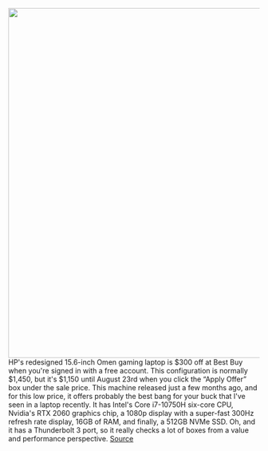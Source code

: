 <img src='https://cdn.vox-cdn.com/thumbor/nYsri4PyTU5RuRgnTrneoUn_fa8=/0x0:4221x2814/1200x800/filters:focal(1774x1070:2448x1744)/cdn.vox-cdn.com/uploads/chorus_image/image/67198352/OMEN_15_Lifesyle___4.0.jpg' width='700px' /><br/>
HP's redesigned 15.6-inch Omen gaming laptop is $300 off at Best Buy when you're signed in with a free account. This configuration is normally $1,450, but it's $1,150 until August 23rd when you click the “Apply Offer” box under the sale price. This machine released just a few months ago, and for this low price, it offers probably the best bang for your buck that I've seen in a laptop recently. It has Intel's Core i7-10750H six-core CPU, Nvidia's RTX 2060 graphics chip, a 1080p display with a super-fast 300Hz refresh rate display, 16GB of RAM, and finally, a 512GB NVMe SSD. Oh, and it has a Thunderbolt 3 port, so it really checks a lot of boxes from a value and performance perspective.
<a href='https://www.theverge.com/good-deals/2020/8/13/21366294/hp-2020-15-inch-omen-gaming-laptop-deal-discount-sale-best-buy-genki-covert-nintendo-switch-dock'> Source <a/>